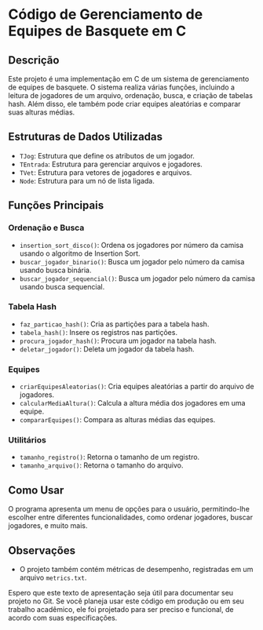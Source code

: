 # Código de Gerenciamento de Equipes de Basquete em C

## Descrição

Este projeto é uma implementação em C de um sistema de gerenciamento de equipes de basquete. O sistema realiza várias funções, incluindo a leitura de jogadores de um arquivo, ordenação, busca, e criação de tabelas hash. Além disso, ele também pode criar equipes aleatórias e comparar suas alturas médias.

## Estruturas de Dados Utilizadas

- `TJog`: Estrutura que define os atributos de um jogador.
- `TEntrada`: Estrutura para gerenciar arquivos e jogadores.
- `TVet`: Estrutura para vetores de jogadores e arquivos.
- `Node`: Estrutura para um nó de lista ligada.

## Funções Principais

### Ordenação e Busca

- `insertion_sort_disco()`: Ordena os jogadores por número da camisa usando o algoritmo de Insertion Sort.
- `buscar_jogador_binario()`: Busca um jogador pelo número da camisa usando busca binária.
- `buscar_jogador_sequencial()`: Busca um jogador pelo número da camisa usando busca sequencial.

### Tabela Hash

- `faz_particao_hash()`: Cria as partições para a tabela hash.
- `tabela_hash()`: Insere os registros nas partições.
- `procura_jogador_hash()`: Procura um jogador na tabela hash.
- `deletar_jogador()`: Deleta um jogador da tabela hash.

### Equipes

- `criarEquipesAleatorias()`: Cria equipes aleatórias a partir do arquivo de jogadores.
- `calcularMediaAltura()`: Calcula a altura média dos jogadores em uma equipe.
- `compararEquipes()`: Compara as alturas médias das equipes.

### Utilitários

- `tamanho_registro()`: Retorna o tamanho de um registro.
- `tamanho_arquivo()`: Retorna o tamanho do arquivo.

## Como Usar

O programa apresenta um menu de opções para o usuário, permitindo-lhe escolher entre diferentes funcionalidades, como ordenar jogadores, buscar jogadores, e muito mais.

## Observações

- O projeto também contém métricas de desempenho, registradas em um arquivo `metrics.txt`.

Espero que este texto de apresentação seja útil para documentar seu projeto no Git. Se você planeja usar este código em produção ou em seu trabalho acadêmico, ele foi projetado para ser preciso e funcional, de acordo com suas especificações.
